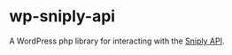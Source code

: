 # wp-sniply-api
A WordPress php library for interacting with the [Sniply API](http://snip.ly/api/v2/).
